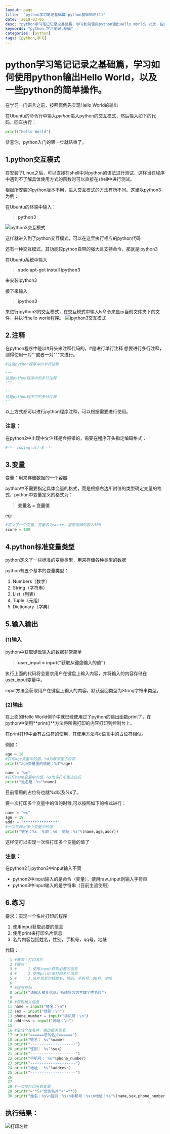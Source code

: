 ```yaml
---
layout: page
title:  "python学习笔记基础篇-python基础知识(1)"
date:  2018-03-05
desc: "python学习笔记记录之基础篇，学习如何使用python输出Hello World，以及一些python的简单操作。"
keywords: "python,学习笔记,基础"
categories: [python]
tags: [python,学习]
---
```

# python学习笔记记录之基础篇，学习如何使用python输出Hello World，以及一些python的简单操作。
在学习一门语言之前，按照惯例先实现Hello World的输出

在Ubuntu的命令行中输入*python*进入python的交互模式，然后输入如下的代码，回车执行：

```python
print("Hello World")
```

恭喜你，python入门的第一步就结束了。

## 1.python交互模式

在安装了Linux之后，可以直接在shell中对python的语法进行测试，这样当在程序中遇到不了解具体使用方式的函数时可以直接在shell中进行测试。

根据所安装的python版本不用，进入交互模式的方法有所不同。这里以python3为例：

在Ubuntu的终端中输入：
>**python3**

![python3交互模式](/assets/images/2018-03/python3交互模式.PNG)

这样就进入到了python交互模式，可以在这里执行相应的python代码

还有一种交互模式，其功能较python自带的强大且支持命令，那就是ipython3

在Ubuntu系统中输入
>**sudo apt-get install ipython3**

来安装ipython3

接下来输入
>**ipython3**

来进行ipython3的交互模式，在交互模式中输入ls命令来显示当前文件夹下的文件，并执行hello world程序。
![ipython3交互模式](/assets/images/2018-03/ipython3交互模式.PNG)

## 2.注释
在python程序中是以#开头来注释代码的，#是进行单行注释
想要进行多行注释，则得使用一对'''或者一对"""来进行。

```python
#这是python程序中的单行注释

"""
这是python程序中的多行注释
"""

'''
这是python程序中的多行注释
'''
```

以上方式都可以进行python程序注释，可以根据需要进行使用。

### 注意：
在python2中出现中文注释是会报错的，需要在程序开头指定编码格式：

```python
#-*- coding:utf-8 -*-
```

## 3.变量
变量：用来存储数据的一个容器

python中不需要指定具体变量的格式，而是根据右边所附值的类型确定变量的格式，python中变量定义的格式为：

>**变量名 = 变量值**

eg:

```python
#定义了一个变量，变量名为score，里面存储的数为100
score = 100
```

## 4.python标准变量类型

python定义了一些标准的变量类型，用来存储各种类型的数据

python有五个基本的变量类型：
1. Numbers（数字）
2. String（字符串）
3. List（列表）
4. Tuple（元组）
5. Dictionary（字典）

## 5.输入输出
### (1)输入

python中获取键盘输入的数据非常简单

>**user_input = input("获取从键盘输入的值")**

执行上面的代码将会要求用户在键盘上输入内容，并将输入的内容存储在user_input变量中。

input方法会获取用户在键盘上输入的内容，默认返回类型为String字符串类型。

### (2)输出
在上面的Hello World例子中就已经使用过了python的输出函数print了，在python中使用**print()**方法将所需打印的内容打印到控制台上。

在print打印中会有占位符的使用，其使用方法与c语言中的占位符相似。

例如：

```python
age = 18
#打印age变量中的值，%d为数字型占位符
print("age变量里的值是：%d"%age)

name = "wx"
#打印name变量中的值，%s为字符串型占位符
print("姓名是：%s"%name)
```
目前常用的占位符也就%d以及%s了。

要一次打印多个变量中的值的时候,可以按照如下的格式进行：
``` python
name = "wx"
age = 18
addr = "***************"
#一次性输出多个变量中的值
print("姓名：%s  年龄：%d  地址：%s"%(name,age,addr))
```

这样便可以实现一次性打印多个变量的值了

### 注意：

在python2与python3中input输入不同

* python2中input输入的是命令（变量），使用raw_input则输入字符串
* python3中input输入的是字符串（目前主流使用）

## 6.练习

要求：实现一个名片打印的程序
1. 使用input获取必要的信息
2. 使用print来打印名片信息
3. 名片内容包括姓名，性别，手机号，qq号，地址

代码：

```python
  1 #要求：打印名片
  2 #要点：
  3 #     1.使用input获取必要的信息
  4 #     2.使用print来打印名片信息
  5 #     3.名片信息包括姓名、性别、手机号、QQ号、地址
  6
  7 #程序开始
  8 print("请输入相关信息，系统将为您生成个性名片")
  9
 10 #获取相关信息
 11 name = input("姓名：\n")
 12 sex = input("性别：\n")
 13 phone_number = input("手机号：\n")
 14 address = input("地址：\n")
 15
 16 #生成个性名片，输出相关信息
 17 print("======您的名片======")
 18 print("姓名： %s"%name)
 19 print("--------------------")
 20 print("性别： %s"%sex)
 21 print("--------------------")
 22 print("手机号： %s"%phone_number)
 23 print("--------------------")
 24 print("地址： %s"%address)
 25 print("--------------------")
 26
 27
 28 #一次性打印所有变量
 29 print("="*5+"您的名片"+"="*5)
 30 print("姓名：%s\n性别：%s\n手机号：%s\n地址：%s"%(name,sex,phone_number,address))
```


## 执行结果：
![打印名片](/assets/images/2018-03/打印名片.PNG)